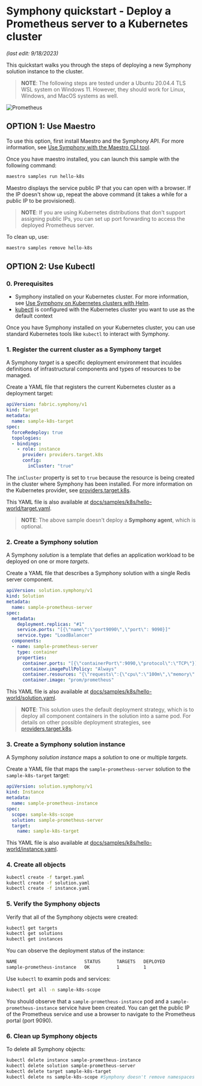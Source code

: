 # Symphony quickstart - Deploy a Prometheus server to a Kubernetes cluster

_(last edit: 9/18/2023)_

This quickstart walks you through the steps of deploying a new Symphony solution instance to the cluster.

> **NOTE**: The following steps are tested under a Ubuntu 20.04.4 TLS WSL system on Windows 11. However, they should work for Linux, Windows, and MacOS systems as well.

![Prometheus](../images/prometheus-k8s.png)

## OPTION 1: Use Maestro

To use this option, first install Maestro and the Symphony API. For more information, see [Use Symphony with the Maestro CLI tool](./quick_start_maestro.md).

Once you have maestro installed, you can launch this sample with the following command:

```bash
maestro samples run hello-k8s
```

Maestro displays the service public IP that you can open with a browser. If the IP doesn't show up, repeat the above command (it takes a while for a public IP to be provisioned).

> **NOTE**: If you are using Kubernetes distributions that don't support assigning public IPs, you can set up port forwarding to access the deployed Prometheus server.

To clean up, use:

```bash
maestro samples remove hello-k8s
```

## OPTION 2: Use Kubectl

### 0. Prerequisites

* Symphony installed on your Kubernetes cluster.  For more information, see [Use Symphony on Kubernetes clusters with Helm](./quick_start_helm.md).
* [kubectl](https://kubernetes.io/docs/reference/kubectl/kubectl/) is configured with the Kubernetes cluster you want to use as the default context

Once you have Symphony installed on your Kubernetes cluster, you can use standard Kubernetes tools like `kubectl` to interact with Symphony.

### 1. Register the current cluster as a Symphony target

A Symphony *target* is a specific deployment environment that inculdes definitions of infrastructural components and types of resources to be managed.

Create a YAML file that registers the current Kubernetes cluster as a deployment target:

```yaml
apiVersion: fabric.symphony/v1
kind: Target
metadata:
  name: sample-k8s-target        
spec:  
  forceRedeploy: true
  topologies:
  - bindings:
    - role: instance
      provider: providers.target.k8s
      config:
        inCluster: "true"   
```

The `inCluster` property is set to `true` because the resource is being created in the cluster where Symphony has been installed. For more information on the Kubernetes provider, see [providers.target.k8s](../providers/k8s_provider.md).

This YAML file is also available at [docs/samples/k8s/hello-world/target.yaml](../../samples/k8s/hello-world/target.yaml).

> **NOTE**: The above sample doesn't deploy a **Symphony agent**, which is optional.

### 2. Create a Symphony solution

A Symphony *solution* is a template that defies an application workload to be deployed on one or more *targets*.

Create a YAML file that describes a Symphony solution with a single Redis server component.

```yaml
apiVersion: solution.symphony/v1
kind: Solution
metadata: 
  name: sample-prometheus-server
spec:  
  metadata:
    deployment.replicas: "#1"
    service.ports: "[{\"name\":\"port9090\",\"port\": 9090}]"
    service.type: "LoadBalancer"
  components:
  - name: sample-prometheus-server
    type: container
    properties:
      container.ports: "[{\"containerPort\":9090,\"protocol\":\"TCP\"}]"
      container.imagePullPolicy: "Always"
      container.resources: "{\"requests\":{\"cpu\":\"100m\",\"memory\":\"100Mi\"}}"        
      container.image: "prom/prometheus"
```

This YAML file is also available at [docs/samples/k8s/hello-world/solution.yaml](../../samples/k8s/hello-world/solution.yaml).

> **NOTE**: This solution uses the default deployment strategy, which is to deploy all component containers in the solution into a same pod. For details on other possible deployment strategies, see [providers.target.k8s](../providers/k8s_provider.md).

### 3. Create a Symphony solution instance

A Symphony *solution instance* maps a *solution* to one or multiple *targets*.

Create a YAML file that maps the `sample-prometheus-server` solution to the `sample-k8s-target` target:

```yaml
apiVersion: solution.symphony/v1
kind: Instance
metadata:
  name: sample-prometheus-instance
spec:
  scope: sample-k8s-scope
  solution: sample-prometheus-server
  target: 
    name: sample-k8s-target  
```

This YAML file is also available at [docs/samples/k8s/hello-world/instance.yaml](../../samples/k8s/hello-world/instance.yaml).

### 4. Create all objects

```bash
kubectl create -f target.yaml
kubectl create -f solution.yaml
kubectl create -f instance.yaml
```

### 5. Verify the Symphony objects

Verify that all of the Symphony objects were created:

```bash
kubectl get targets
kubectl get solutions
kubectl get instances
```

You can observe the deployment status of the instance:

```bash
NAME                         STATUS      TARGETS   DEPLOYED
sample-prometheus-instance   OK          1         1
```

Use `kubectl` to examin pods and services:

```bash
kubectl get all -n sample-k8s-scope
```

You should observe that a `sample-prometheus-instance` pod and a `sample-prometheus-instance` service have been created. You can get the public IP of the Prometheus service and use a browser to navigate to the Prometheus portal (port 9090).

### 6. Clean up Symphony objects

To delete all Symphony objects:

```bash
kubectl delete instance sample-prometheus-instance
kubectl delete solution sample-prometheus-server
kubectl delete target sample-k8s-target  
kubectl delete ns sample-k8s-scope #Symphony doesn't remove namespaces
```

